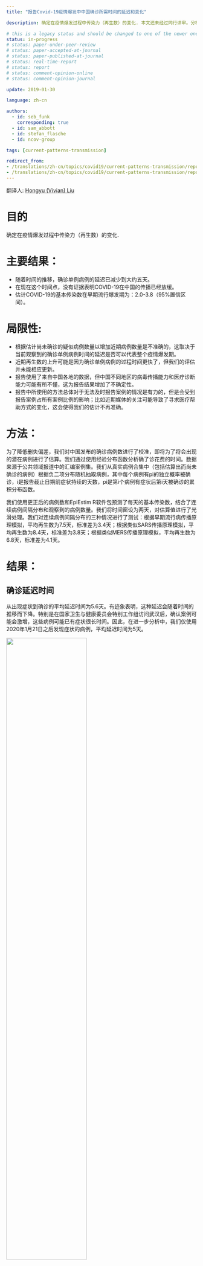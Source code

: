 ```yaml
---
title: "报告Covid-19疫情爆发中中国确诊所需时间的延迟和变化"

description: 确定在疫情爆发过程中传染力（再生数）的变化. 本文还未经过同行评审。分析内容将会根据最新数据进行更新。

# this is a legacy status and should be changed to one of the newer ones
status: in-progress
# status: paper-under-peer-review
# status: paper-accepted-at-journal
# status: paper-published-at-journal
# status: real-time-report
# status: report
# status: comment-opinion-online
# status: comment-opinion-journal

update: 2019-01-30

language: zh-cn

authors:
  - id: seb_funk
    corresponding: true
  - id: sam_abbott
  - id: stefan_flasche
  - id: ncov-group

tags: [current-patterns-transmission]

redirect_from:
- /translations/zh-cn/topics/covid19/current-patterns-transmission/reporting-delays-and-temporal-variation.html
- /translations/zh-cn/topics/covid19/current-patterns-transmission/reporting-delays-and-temporal-variation
---
```


翻译人: <a href="https://www.linkedin.com/in/hongyu-vivian-liu-a41ab4194" target="_blank">Hongyu (Vivian) Liu</a>

目的
===

确定在疫情爆发过程中传染力（再生数）的变化.

主要结果：
============

-   随着时间的推移，确诊单例病例的延迟已减少到大约五天。
-   在现在这个时间点，没有证据表明COVID-19在中国的传播已经放缓。
-   估计COVID-19的基本传染数在早期流行爆发期为：2.0-3.8（95%置信区间）。

局限性:
===========

-	根据估计尚未确诊的疑似病例数量以增加近期病例数量是不准确的，这取决于当前观察到的确诊单例病例时间的延迟是否可以代表整个疫情爆发期。
-   近期再生数的上升可能是因为确诊单例病例的过程时间更快了，但我们的评估并未能相应更新。
-   报告使用了来自中国各地的数据，但中国不同地区的病毒传播能力和医疗诊断能力可能有所不懂，这为报告结果增加了不确定性。
-   报告中所使用的方法总体对于无法及时报告案例的情况是有力的，但是会受到报告案例占所有案例比例的影响；比如近期媒体的关注可能导致了寻求医疗帮助方式的变化，这会使得我们的估计不再准确。

方法：
=======

为了降低删失偏差，我们对中国发布的确诊病例数进行了校准，即将为了将会出现的潜在病例进行了估算。我们通过使用经验分布函数分析确了诊花费的时间。数据来源于公共领域报道中的汇编案例集。我们从真实病例合集中（包括估算出而尚未确诊的病例）根据负二项分布随机抽取病例，其中每个病例有pi的独立概率被确诊，i是报告截止日期前症状持续的天数，pi是第i个病例有症状后第i天被确诊的累积分布函数。

我们使用更正后的病例数和EpiEstim R软件包预测了每天的基本传染数，结合了连续病例间隔分布和观察到的病例数量。我们将时间窗设为两天，对估算值进行了光滑处理。我们对连续病例间隔分布的三种情况进行了测试：根据早期流行病传播原理模拟，平均再生数为7.5天，标准差为3.4天；根据类似SARS传播原理模拟，平均再生数为8.4天，标准差为3.8天；根据类似MERS传播原理模拟，平均再生数为6.8天，标准差为4.1天。

结果：
=======

确诊延迟时间
-------------------

从出现症状到确诊的平均延迟时间为5.6天。有迹象表明，这种延迟会随着时间的推移而下降。特别是在国家卫生与健康委员会特别工作组访问武汉后，确认案例可能会激增，这些病例可能已有症状很长时间。因此，在进一步分析中，我们仅使用2020年1月21日之后发现症状的病例，平均延迟时间为5天。

<img src="figures/delay-dist-over-time-1.png" width="65%" /> <br>
*图像1: 出现症状到确诊的延迟时间。每一个点代表一例有报道症状和确诊时间到病例。蓝色的线是通过LOESS平滑法构建的趋势线。我们在进一步分析中仅使用了虚线右边的点。*

根据发生症状到确诊的延迟时间计算确诊病例数量
--------------------------------------------------------------

症状出现后一天内的确诊率为10%、三天内为43%、5天内为64%。因此我们估计仍有大量积压病例将被确诊，但尚未报告。因此，请谨慎使用这些预测数据。如果在过去几天中症状到确诊的时间有所降低，我们将高估了实际案例数量。

<img src="figures/plot_time_cases-1.png" width="65%" />

<br> *图像2；x轴为出现症状的时间，y轴为确诊病例数量。红色线代表的数据来自于中国疾病预防控制中心随后的两份报告。黑色为我们预测的确诊病例数量。X轴的日期为报告中案例的调查截止日期。*

（随着时间变化的）再生数
--------------------------------

再生数会随着时间变化。我们可以看到通过使用不同的连续病例间隔分布假设所产生的差异。根据早期流行病传播原理的连续时间病例分布，我们预计了基本传染数，发现没有明显下降趋势，但最近似乎有所上升。这可能是因为从发现症状到确诊的延迟时间变化了的原因，尤其是如果某些案例比我们预计的确诊时间更接近当前。

<img src="figures/time_r-1.png" width="65%" /> <br> *图像3:x轴为时间，y轴为根据不同连续病例时间分布预测的再生数。灰色阴影区间表示总预测案例超过实际预测案例50%的时间区间；这些区域有着非常高的不确定性。*

参考文献
----------

1 Xu B, Gutierrez B, Hill S *et al.* Epidemiological Data from the
nCoV-2019 Outbreak: Early Descriptions from Publicly Available Data.
2020.

2 Cori A. *EpiEstim: Estimate time varying reproduction numbers from
epidemic curves*. 2019. <https://CRAN.R-project.org/package=EpiEstim>

3 R Core Team. *R: A language and environment for statistical
computing*. Vienna, Austria:: R Foundation for Statistical Computing
2019. <https://www.R-project.org/>

4 Cori A, Ferguson NM, Fraser C *et al.* A New Framework and Software to
Estimate Time-Varying Reproduction Numbers During Epidemics. *American
Journal of Epidemiology* 2013;**178**:1505–12.
doi:[10.1093/aje/kwt133](https://doi.org/10.1093/aje/kwt133)

5 Wallinga J, Teunis P. Different Epidemic Curves for Severe Acute
Respiratory Syndrome Reveal Similar Impacts of Control Measures.
*American Journal of Epidemiology* 2004;**160**:509–16.
doi:[10.1093/aje/kwh255](https://doi.org/10.1093/aje/kwh255)

6 Li Q, Guan X, Wu P *et al.* Early transmission dynamics in wuhan,
china, of novel coronavirus–infected pneumonia. *New England Journal of
Medicine*;**0**:null.
doi:[10.1056/NEJMoa2001316](https://doi.org/10.1056/NEJMoa2001316)

7 Lipsitch M. Transmission Dynamics and Control of Severe Acute
Respiratory Syndrome. *Science* 2003;**300**:1966–70.

8 Cauchemez S, Nouvellet P, Cori A *et al.* Unraveling the drivers of
mers-cov transmission. *Proceedings of the National Academy of Sciences*
2016;**113**:9081–6.
doi:[10.1073/pnas.1519235113](https://doi.org/10.1073/pnas.1519235113)

9 Wu P, Hao X, Lau EHY *et al.* Real-time tentative assessment of the
epidemiological characteristics of novel coronavirus infections in
wuhan, china, as at 22 january 2020. *Eurosurveillance* 2020;**25**.
doi:[https://doi.org/10.2807/1560-7917.ES.2020.25.3.2000044](https://doi.org/https://doi.org/10.2807/1560-7917.ES.2020.25.3.2000044)

10 Epidemic update and risk assessment of 2019 novel coronavirus. 27
january, 2020.
<http://www.chinacdc.cn/jkzt/crb/zl/szkb_11803/jszl_11811/202001/P020200127544648420736.pdf>

11 Epidemic update and risk assessment of 2019 novel coronavirus. 28
january, 2020.
<http://www.chinacdc.cn/yyrdgz/202001/P020200128523354919292.pdf>
